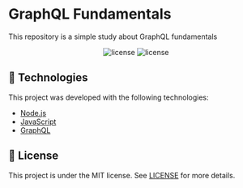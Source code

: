 # GraphQL Fundamentals
<p align="justify">
This repository is a simple study about GraphQL fundamentals
</p>


<p align="center">
<img src="https://img.shields.io/github/license/GusMartins499/graphql-fundamentals" alt="license">
<img src="https://img.shields.io/github/repo-size/GusMartins499/graphql-fundamentals" alt="license">
</p>


## :rocket: Technologies

This project was developed with the following technologies:

- [Node.js](https://nodejs.org/en/)
- [JavaScript](https://www.javascript.com/)
- [GraphQL](https://graphql.org/)

## :memo: License

This project is under the MIT license. See [LICENSE](LICENSE) for more details.
